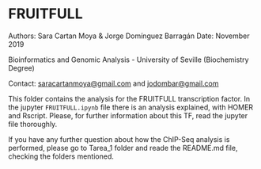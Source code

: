 # FRUITFULL

Authors: Sara Cartan Moya & Jorge Domínguez Barragán
Date: November 2019

Bioinformatics and Genomic Analysis - University of Seville (Biochemistry Degree)

Contact: saracartanmoya@gmail.com and jodombar@gmail.com

This folder contains the analysis for the FRUITFULL transcription factor. In the jupyter `FRUITFULL.ipynb` file there is an analysis explained, with HOMER and Rscript. Please, for further information about this TF, read the jupyter file thoroughly.

If you have any further question about how the ChIP-Seq analysis is performed, please go to Tarea_1 folder and reade the README.md file, checking the folders mentioned.
